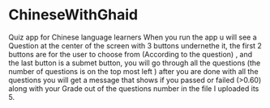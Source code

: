 # ChineseWithGhaid
Quiz app for Chinese language learners 
When you run the app u will see a Question at the center of the screen with 3 buttons undernethe it,
the first 2 buttons are for the user to choose from (According to the question) ,
and the last button is a submet button, you will go through all the questions (the number of questions is on the top most left )
after you are done with all the questions you will get a message that shows if you passed or failed (>0.60) along with your Grade out of the questions number in 
the file I uploaded its 5.
